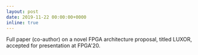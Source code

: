 ```yaml
---
layout: post
date: 2019-11-22 00:00:00+0000
inline: true
---
```


Full paper (co-author) on a novel FPGA architecture proposal, titled LUXOR,
accepted for presentation at FPGA'20.

